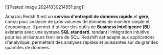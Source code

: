 
![[Pasted image 20241030214951.png]]

Amazon Redshift est un **service d'entrepôt de données rapide** et **géré**, conçu pour analyser de gros volumes de données de manière simple et économique. Il permet d'utiliser des outils de **Business Intelligence (BI)** existants avec une syntaxe **SQL standard**, rendant l’intégration intuitive pour les utilisateurs familiers de SQL. Redshift est adapté aux applications d’analytique, permettant des analyses rapides et puissantes sur de grandes quantités de données.

